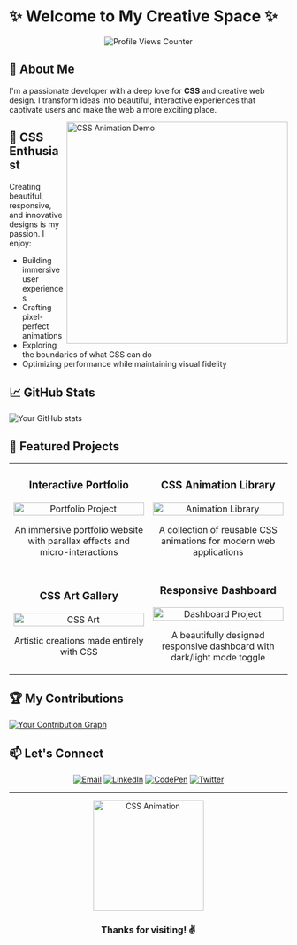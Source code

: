 # ✨ Welcome to My Creative Space ✨

<p align="center">
  <img src="https://komarev.com/ghpvc/?username=aarushsaboo&color=blueviolet&style=flat-square" alt="Profile Views Counter">
</p>

## 👋 About Me
I'm a passionate developer with a deep love for **CSS** and creative web design. I transform ideas into beautiful, interactive experiences that captivate users and make the web a more exciting place.

<img align="right" width="400" src="https://media.giphy.com/media/L1R1tvI9svkIWwpVYr/giphy.gif" alt="CSS Animation Demo">

## 🎨 CSS Enthusiast
Creating beautiful, responsive, and innovative designs is my passion. I enjoy:
- Building immersive user experiences
- Crafting pixel-perfect animations
- Exploring the boundaries of what CSS can do
- Optimizing performance while maintaining visual fidelity

## 📈 GitHub Stats
![Your GitHub stats](https://github-readme-stats.vercel.app/api?username=aarushsaboo&show_icons=true&theme=radical)

## 🌟 Featured Projects

<table>
  <tr>
    <td width="50%">
      <h3 align="center">Interactive Portfolio</h3>
      <p align="center">
        <a href="https://github.com/YourUsername/Project1" target="_blank">
          <img src="https://media.giphy.com/media/3oEjI6SIIHBdRxXI40/giphy.gif" width="100%" alt="Portfolio Project"/>
        </a>
        <p align="center">
          An immersive portfolio website with parallax effects and micro-interactions
        </p>
      </p>
    </td>
    <td width="50%">
      <h3 align="center">CSS Animation Library</h3>
      <p align="center">
        <a href="https://github.com/YourUsername/Project2" target="_blank">
          <img src="https://media.giphy.com/media/l0HlNaQ6gWfllcjDO/giphy.gif" width="100%" alt="Animation Library"/>
        </a>
        <p align="center">
          A collection of reusable CSS animations for modern web applications
        </p>
      </p>
    </td>
  </tr>
  <tr>
    <td width="50%">
      <h3 align="center">CSS Art Gallery</h3>
      <p align="center">
        <a href="https://github.com/YourUsername/Project3" target="_blank">
          <img src="https://media.giphy.com/media/VbnUQpnihPSIgIXuZv/giphy.gif" width="100%" alt="CSS Art"/>
        </a>
        <p align="center">
          Artistic creations made entirely with CSS
        </p>
      </p>
    </td>
    <td width="50%">
      <h3 align="center">Responsive Dashboard</h3>
      <p align="center">
        <a href="https://github.com/YourUsername/Project4" target="_blank">
          <img src="https://media.giphy.com/media/l46CyJmS9KUbokzsI/giphy.gif" width="100%" alt="Dashboard Project"/>
        </a>
        <p align="center">
          A beautifully designed responsive dashboard with dark/light mode toggle
        </p>
      </p>
    </td>
  </tr>
</table>

## 🏆 My Contributions
[![Your Contribution Graph](https://github-readme-activity-graph.vercel.app/graph?username=YourUsername&theme=dracula)](https://github.com/YourUsername)

## 📫 Let's Connect
<p align="center">
  <a href="mailto:your.email@example.com"><img src="https://img.shields.io/badge/Email-D14836?style=for-the-badge&logo=gmail&logoColor=white" alt="Email"/></a>
  <a href="https://www.linkedin.com/in/yourname/"><img src="https://img.shields.io/badge/LinkedIn-0077B5?style=for-the-badge&logo=linkedin&logoColor=white" alt="LinkedIn"/></a>
  <a href="https://codepen.io/YourUsername"><img src="https://img.shields.io/badge/CodePen-000000?style=for-the-badge&logo=codepen&logoColor=white" alt="CodePen"/></a>
  <a href="https://twitter.com/YourHandle"><img src="https://img.shields.io/badge/Twitter-1DA1F2?style=for-the-badge&logo=twitter&logoColor=white" alt="Twitter"/></a>
</p>

---

<p align="center">
  <img src="https://media.giphy.com/media/L1R1tvI9svkIWwpVYr/giphy.gif" width="200" alt="CSS Animation">
</p>

<h3 align="center">Thanks for visiting! ✌️</h3>
